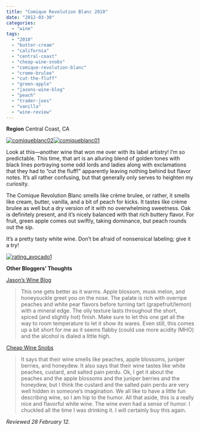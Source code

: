 ```yaml
---
title: "Comique Revolution Blanc 2010"
date: "2012-03-30"
categories: 
  - "wine"
tags: 
  - "2010"
  - "butter-cream"
  - "california"
  - "central-coast"
  - "cheap-wine-snobs"
  - "comique-revolution-blanc"
  - "creme-brulee"
  - "cut-the-fluff"
  - "green-apple"
  - "jasons-wine-blog"
  - "peach"
  - "trader-joes"
  - "vanilla"
  - "wine-review"
---
```


**Region** Central Coast, CA

[![](http://s3.amazonaws.com/thegourmez-wpmedia/2012/03/comiqueblanc02.jpg "comiqueblanc02")](http://s3.amazonaws.com/thegourmez-wpmedia/2012/03/comiqueblanc02.jpg)[![](http://s3.amazonaws.com/thegourmez-wpmedia/2012/03/comiqueblanc01.jpg "comiqueblanc01")](http://s3.amazonaws.com/thegourmez-wpmedia/2012/03/comiqueblanc01.jpg)

Look at this—another wine that won me over with its label artistry! I’m so predictable. This time, that art is an alluring blend of golden tones with black lines portraying some odd lords and ladies along with exclamations that they had to “cut the fluff!” apparently leaving nothing behind but flavor notes. It’s all rather confusing, but that generally only serves to heighten my curiosity.

The Comique Revolution Blanc smells like crème brulee, or rather, it smells like cream, butter, vanilla, and a bit of peach for kicks. It tastes like crème brulee as well but a dry version of it with no overwhelming sweetness. Oak is definitely present, and it’s nicely balanced with that rich buttery flavor. For fruit, green apple comes out swiftly, taking dominance, but peach rounds out the sip.

It’s a pretty tasty white wine. Don’t be afraid of nonsensical labeling; give it a try!

[![](http://s3.amazonaws.com/thegourmez-wpmedia/2009/02/rating_avocado1.gif "rating_avocado1")](http://s3.amazonaws.com/thegourmez-wpmedia/2009/02/rating_avocado1.gif)

**Other Bloggers’ Thoughts**

[Jason’s Wine Blog](http://jasonswineblog.com/2012/02/20/2010-comique-revolution-blanc/)

> This one gets better as it warms. Apple blossom, musk melon, and honeysuckle greet you on the nose. The palate is rich with overripe peaches and white pear flavors before turning tart (grapefruit/lemon) with a mineral edge. The oily texture lasts throughout the short, spiced (and slightly hot) finish. Make sure to let this one get all the way to room temperature to let it show its wares. Even still, this comes up a bit short for me as it seems flabby (could use more acidity IMHO) and the alcohol is dialed a little high.

[Cheap Wine Snobs](http://cheapwinesnobs.wordpress.com/2012/03/09/cut-the-bluff-comique-revolution-2010/)

> It says that their wine smells like peaches, apple blossoms, juniper berries, and honeydew. It also says that their wine tastes like white peaches, custard, and salted pain perdu. Ok, I get it about the peaches and the apple blossoms and the juniper berries and the honeydew, but I think the custard and the salted pain perdu are very well hidden in someone’s imagination. We all like to have a little fun describing wine, so I am hip to the humor. All that aside, this is a really nice and flavorful white wine. The wine even had a sense of humor. I chuckled all the time I was drinking it. I will certainly buy this again.

_Reviewed 28 February 12._
